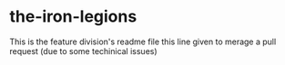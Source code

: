 # the-iron-legions
This is the feature division's readme file
this line given to merage a pull request (due to some techinical issues)
